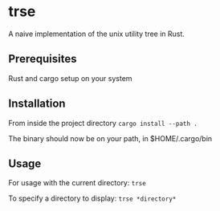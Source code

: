 # trse

A naive implementation of the unix utility tree in Rust.

## Prerequisites

Rust and cargo setup on your system

## Installation

From inside the project directory
`cargo install --path .`

The binary should now be on your path, in $HOME/.cargo/bin

## Usage

For usage with the current directory:
`trse`

To specify a directory to display:
`trse *directory*`
